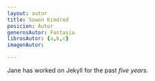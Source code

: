 ```yaml
---
layout: autor
title: Sowon Kimdred
posicion: Autor
generosAutor: Fantasía
librosAutor: {a,b,c}
imagenAutor:

---
```

Jane has worked on Jekyll for the past *five years*.